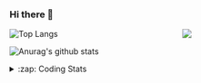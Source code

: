 ### Hi there 👋

<!--
**tao8687/tao8687** is a ✨ _special_ ✨ repository because its `README.md` (this file) appears on your GitHub profile.

Here are some ideas to get you started:

- 🔭 I’m currently working on ...
- 🌱 I’m currently learning ...
- 👯 I’m looking to collaborate on ...
- 🤔 I’m looking for help with ...
- 💬 Ask me about ...
- 📫 How to reach me: ...
- 😄 Pronouns: ...
- ⚡ Fun fact: ...
-->

<img align='right' src="https://media.giphy.com/media/M9gbBd9nbDrOTu1Mqx/giphy.gif" width="200">

  
![Top Langs](https://github-readme-stats.vercel.app/api/top-langs/?username=tao8687&layout=compact&title_color=23238E&text_color=A67D3D)

![Anurag's github stats](https://github-readme-stats.vercel.app/api?username=tao8687&show_icons=true&&text_color=A67D3D&title_color=23238E&show_icons=false&count_private=true&hide=stars)

<details>
  <summary>:zap: Coding Stats</summary>
  <b>
<!--START_SECTION:waka-->
![Code Time](http://img.shields.io/badge/Code%20Time-0%20secs-blue)

![Profile Views](http://img.shields.io/badge/Profile%20Views-0-blue)

**🐱 My GitHub Data** 

> 🏆 182 Contributions in the Year 2022
 > 
> 📦 1.4 MB Used in GitHub's Storage 
 > 
> 🚫 Not Opted to Hire
 > 
> 📜 55 Public Repositories 
 > 
> 🔑 26 Private Repositories  
 > 
**I'm an Early 🐤** 

```text
🌞 Morning    114 commits    ███████████████████░░░░░░   75.5% 
🌆 Daytime    11 commits     █░░░░░░░░░░░░░░░░░░░░░░░░   7.28% 
🌃 Evening    26 commits     ████░░░░░░░░░░░░░░░░░░░░░   17.22% 
🌙 Night      0 commits      ░░░░░░░░░░░░░░░░░░░░░░░░░   0.0%

```
📅 **I'm Most Productive on Monday** 

```text
Monday       35 commits     █████░░░░░░░░░░░░░░░░░░░░   23.18% 
Tuesday      23 commits     ███░░░░░░░░░░░░░░░░░░░░░░   15.23% 
Wednesday    31 commits     █████░░░░░░░░░░░░░░░░░░░░   20.53% 
Thursday     19 commits     ███░░░░░░░░░░░░░░░░░░░░░░   12.58% 
Friday       15 commits     ██░░░░░░░░░░░░░░░░░░░░░░░   9.93% 
Saturday     14 commits     ██░░░░░░░░░░░░░░░░░░░░░░░   9.27% 
Sunday       14 commits     ██░░░░░░░░░░░░░░░░░░░░░░░   9.27%

```


📊 **This Week I Spent My Time On** 

```text
⌚︎ Time Zone: Asia/Shanghai

💬 Programming Languages: 
C                        32 hrs 31 mins      ██████████████████████░░░   88.54% 
C++                      1 hr 23 mins        █░░░░░░░░░░░░░░░░░░░░░░░░   3.77% 
Markdown                 1 hr 18 mins        █░░░░░░░░░░░░░░░░░░░░░░░░   3.58% 
Other                    44 mins             ░░░░░░░░░░░░░░░░░░░░░░░░░   2.04% 
Python                   16 mins             ░░░░░░░░░░░░░░░░░░░░░░░░░   0.73%

🔥 Editors: 
VS Code                  36 hrs 44 mins      █████████████████████████   100.0%

🐱‍💻 Projects: 
drv_v7                   13 hrs 55 mins      █████████░░░░░░░░░░░░░░░░   37.88% 
vc07681                  10 hrs 10 mins      ███████░░░░░░░░░░░░░░░░░░   27.71% 
vc7681                   10 hrs 5 mins       ██████░░░░░░░░░░░░░░░░░░░   27.47% 
samples                  1 hr 22 mins        █░░░░░░░░░░░░░░░░░░░░░░░░   3.75% 
vc0768                   1 hr 10 mins        ░░░░░░░░░░░░░░░░░░░░░░░░░   3.19%

💻 Operating System: 
Linux                    36 hrs 44 mins      █████████████████████████   100.0%

```

**I Mostly Code in Python** 

```text
Python                   9 repos             ███████░░░░░░░░░░░░░░░░░░   31.03% 
C++                      6 repos             █████░░░░░░░░░░░░░░░░░░░░   20.69% 
C                        6 repos             █████░░░░░░░░░░░░░░░░░░░░   20.69% 
Shell                    2 repos             █░░░░░░░░░░░░░░░░░░░░░░░░   6.9% 
JavaScript               2 repos             █░░░░░░░░░░░░░░░░░░░░░░░░   6.9%

```


**Timeline**

![Chart not found](https://raw.githubusercontent.com/tao8687/tao8687/master/charts/bar_graph.png) 


 Last Updated on 30/06/2022 02:08:44 UTC
<!--END_SECTION:waka-->
</details>
